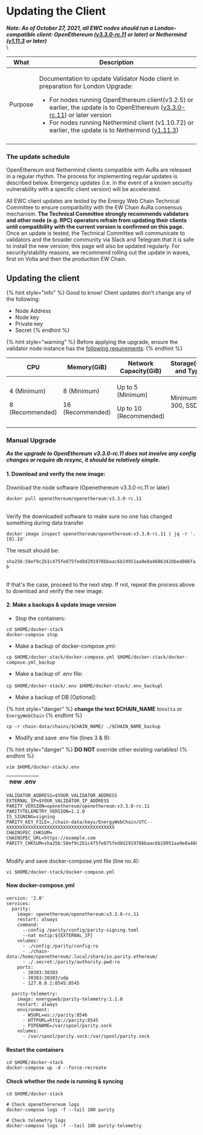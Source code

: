 # Updating the Client

_**Note: As of October 27, 2021, all EWC nodes should run a London-compatible client: OpenEthereum (**_[_**v3.3.0-rc.11**_](https://github.com/openethereum/openethereum/releases/tag/v3.3.0-rc.11) _**or later) or Nethermind (**_[_**v1.11.3**_](https://github.com/NethermindEth/nethermind/releases) _**or later)**_\
\


| **What** | **Description**                                                                                                                                                                                                                                                                                                                                                                                                                                                                                   |
| -------- | ------------------------------------------------------------------------------------------------------------------------------------------------------------------------------------------------------------------------------------------------------------------------------------------------------------------------------------------------------------------------------------------------------------------------------------------------------------------------------------------------- |
| Purpose  | <p>Documentation to update Validator Node client in preparation for London Upgrade:</p><ul><li>For nodes running OpenEthereum client(v3.2.5) or earlier, the update is to OpenEthereum (<a href="https://github.com/openethereum/openethereum/releases/tag/v3.3.0-rc.11">v3.3.0-rc.11</a>) or later version</li><li>For nodes running Nethermind client (v1.10.72) or earlier, the update is to Nethermind (<a href="https://github.com/NethermindEth/nethermind/releases">v1.11.3</a>)</li></ul> |
|          |                                                                                                                                                                                                                                                                                                                                                                                                                                                                                                   |

### The update schedule <a href="#the-update-schedule" id="the-update-schedule"></a>

OpenEthereum and Nethermind clients compatible with AuRa are released in a regular rhythm. The process for implementing regular updates is described below. Emergency updates (i.e. in the event of a known security vulnerability with a specific client version) will be accelerated.

All EWC client updates are tested by the Energy Web Chain Technical Committee to ensure compatibility with the EW Chain AuRa consensus mechanism. **The Technical Committee strongly recommends validators and other node (e.g. RPC) operators refrain from updating their clients until compatibility with the current version is confirmed on this page.** Once an update is tested, the Technical Committee will communicate to validators and the broader community via Slack and Telegram that it is safe to install the new version; this page will also be updated regularly. For security/stability reasons, we recommend rolling out the update in waves, first on Volta and then the production EW Chain.

## Updating the client <a href="#updating-the-client" id="updating-the-client"></a>

{% hint style="info" %}
Good to know! Client updates don’t change any of the following:

* Node Address
* Node key
* Private key
* Secret
{% endhint %}

{% hint style="warning" %}
Before applying the upgrade, ensure the validator node instance has the [following requirements](../installing-a-validator-node/host-machine-requirements.md):
{% endhint %}

| **CPU**                                  | **Memory(GiB)**                           | **Network Capacity(GiB)**                             | **Storage(GB) and Type** |
| ---------------------------------------- | ----------------------------------------- | ----------------------------------------------------- | ------------------------ |
| <p>4 (Minimum)</p><p>8 (Recommended)</p> | <p>8 (Minimum)</p><p>16 (Recommended)</p> | <p>Up to 5 (Minimum)</p><p>Up to 10 (Recommended)</p> | Minimum 300, SSD         |



### Manual Upgrade <a href="#manual-upgrade" id="manual-upgrade"></a>

_**As the upgrade to OpenEthereum**_ _**v3.3.0-rc.11 does not involve any config changes or require db resync, it should be relatively simple.**_

#### **1. Download and verify the new image:**  <a href="#1.-download-and-verify-the-new-image-hardbreak" id="1.-download-and-verify-the-new-image-hardbreak"></a>

Download the node software (Openethereum v3.3.0-rc.11 or later)

`docker pull openethereum/openethereum:v3.3.0-rc.11`

\
Verify the downloaded software to make sure no one has changed something during data transfer

`docker image inspect openethereum/openethereum:v3.3.0-rc.11 | jq -r '.[0].Id'`

The result should be:

`sha256:58ef9c2b1c475fe875fed8d291978bbaac6b19951aa9e8a4686342bbed086fab`

\
If that's the case, proceed to the next step. If not, repeat the process above to download and verify the new image.&#x20;

#### **2. Make a backups & update image version** <a href="#2.-make-a-backups-and-update-image-version" id="2.-make-a-backups-and-update-image-version"></a>

* Stop the containers:

```
cd $HOME/docker-stack
docker-compose stop
```

* Make a backup of docker-compose.yml:

`cp $HOME/docker-stack/docker-compose.yml $HOME/docker-stack/docker-compose.yml_backup`

* Make a backup of .env file:

`cp $HOME/docker-stack/.env $HOME/docker-stack/.env_backup`\


* Make a backup of DB \[Optional]:

{% hint style="danger" %}
**change the text $CHAIN\_NAME** to`Volta` or `EnergyWebChain`
{% endhint %}

`cp -r chain-data/chains/$CHAIN_NAME/ ./$CHAIN_NAME_backup`

* Modify and save .env file (lines 3 & 9):

{% hint style="danger" %}
**DO NOT** override other existing variables!
{% endhint %}

`vim $HOME/docker-stack/.env`

| **new .env** |
| ------------ |

```
VALIDATOR_ADDRESS=$YOUR_VALIDATOR_ADDRESS
EXTERNAL_IP=$YOUR_VALIDATOR_IP_ADDRESS
PARITY_VERSION=openethereum/openethereum:v3.3.0-rc.11
PARITYTELEMETRY_VERSION=1.1.0
IS_SIGNING=signing
PARITY_KEY_FILE=./chain-data/keys/EnergyWebChain/UTC--XXXXXXXXXXXXXXXXXXXXXXXXXXXXXXXXXXXXXXXX
CHAINSPEC_CHKSUM=
CHAINSPEC_URL=https://example.com
PARITY_CHKSUM=sha256:58ef9c2b1c475fe875fed8d291978bbaac6b19951aa9e8a4686342bbed086fab
```

\
Modify and save docker-compose.yml file (line no.4):

`vi $HOME/docker-stack/docker-compose.yml`

#### New docker-compose.yml

```
version: '2.0'
services:
  parity:
    image: openethereum/openethereum:v3.3.0-rc.11
    restart: always
    command:
      --config /parity/config/parity-signing.toml
      --nat extip:${EXTERNAL_IP}
    volumes:
      - ./config:/parity/config:ro
      - ./chain-data:/home/openethereum/.local/share/io.parity.ethereum/
      - ./.secret:/parity/authority.pwd:ro
    ports:
      - 30303:30303 
      - 30303:30303/udp
      - 127.0.0.1:8545:8545

  parity-telemetry:
    image: energyweb/parity-telemetry:1.1.0
    restart: always
    environment:
      - WSURL=ws://parity:8546
      - HTTPURL=http://parity:8545
      - PIPENAME=/var/spool/parity.sock
    volumes:
      - /var/spool/parity.sock:/var/spool/parity.sock
```

#### Restart the containers

```
cd $HOME/docker-stack
docker-compose up -d --force-recreate
```

#### Check whether the node is running & syncing

```
cd $HOME/docker-stack

# Check openetherereum logs
docker-compose logs -f --tail 100 parity

# Check telemetry logs
docker-compose logs -f --tail 100 parity-telemetry

```
